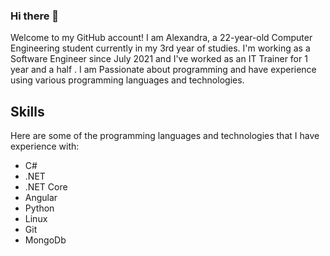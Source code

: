 ### Hi there 👋
Welcome to my GitHub account! I am Alexandra, a 22-year-old Computer Engineering student currently in my 3rd year of studies. I'm working as a Software Engineer since July 2021 and I've worked as an IT Trainer for 1 year and a half . I am Passionate about programming and have experience using various programming languages and technologies.

## Skills
Here are some of the programming languages and technologies that I have experience with:

* C#
* .NET
* .NET Core
* Angular
* Python
* Linux
* Git
* MongoDb
